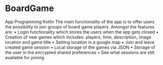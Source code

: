 # BoardGame
App Programming Kotlin
The main functionality of the app is to offer users the possibility to join groups of board game players.
Amongst the features are:
•	Login functionality which stores the users when the app gets closed
•	Creation of new games which includes: players, time, description, image location and game title
•	Setting location in a google map
•	Join and leave created game session
•	Local storage of the games via JSON
•	Storage of the user in the encrypted shared preferences
•	See what sessions are still available for joining 
